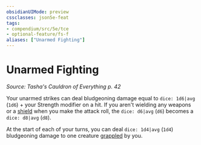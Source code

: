 ```yaml
---
obsidianUIMode: preview
cssclasses: json5e-feat
tags:
- compendium/src/5e/tce
- optional-feature/fs-f
aliases: ["Unarmed Fighting"]
---
```

# Unarmed Fighting
*Source: Tasha's Cauldron of Everything p. 42*  

Your unarmed strikes can deal bludgeoning damage equal to `dice: 1d6|avg` (`1d6`) + your Strength modifier on a hit. If you aren't wielding any weapons or a [shield](4-Resources/Compendium/items/shield.md) when you make the attack roll, the `dice: d6|avg` (`d6`) becomes a `dice: d8|avg` (`d8`).

At the start of each of your turns, you can deal `dice: 1d4|avg` (`1d4`) bludgeoning damage to one creature [grappled](4-Resources/Compendium/rules/conditions.md#grappled) by you.